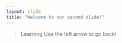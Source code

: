 ```yaml
---
layout: slide
title: "Welcome to our second slide!"
---
```

> Learning
Use the left arrow to go back!
